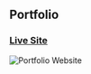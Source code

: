 ## Portfolio

### [Live Site](https://diveshagarwal213.github.io)

![Portfolio Website](https://diveshagarwal213.github.io/images/Capture.PNG)
